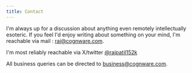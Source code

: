 ```yaml
---
title: Contact
---
```


I'm always up for a discussion about anything even remotely intellectually esoteric. If you feel I'd enjoy writing about something on your mind, I'm reachable via mail : <raj@cognware.com>.  

I'm most reliably reachable via X/twitter [@rajpatil152k](https://x.com/rajpatil152k)  

All business queries can be directed to <business@cognware.com>.
